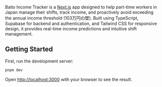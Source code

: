 Baito Income Tracker is a [Next.js](https://nextjs.org) app designed to help part-time workers in Japan manage their shifts, track income, and proactively avoid exceeding the annual income threshold (103万円の壁). Built using TypeScript, Supabase for backend and authentication, and Tailwind CSS for responsive design, it provides real-time income predictions and intuitive shift management.

## Getting Started

First, run the development server:

```bash
pnpm dev
```

Open [http://localhost:3000](http://localhost:3000) with your browser to see the result.

